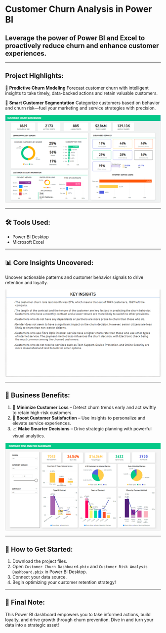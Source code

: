
#  **Customer Churn Analysis in Power BI**

##  Leverage the power of Power BI and Excel to proactively reduce churn and enhance customer experiences.

---

##  **Project Highlights:**

🔮 **Predictive Churn Modeling**
Forecast customer churn with intelligent insights to take timely, data-backed actions and retain valuable customers.

🧬 **Smart Customer Segmentation**
Categorize customers based on behavior and churn risk—fuel your marketing and service strategies with precision.

![Customer Churn Dashboard](https://github.com/ktdjiren/Customer-Churn-Analysis-using-Power-BI/blob/main/Customer%20Churn%20Dashboard.png)

---

## 🛠️ **Tools Used:**

* Power BI Desktop
* Microsoft Excel

---

## 📊 **Core Insights Uncovered:**

Uncover actionable patterns and customer behavior signals to drive retention and loyalty.

![key insights](https://github.com/ktdjiren/Customer-Churn-Analysis-using-Power-BI/blob/main/294774967-af60d484-23ad-4c03-ad5a-fc9af7ea0af4.png)

---

## 💼 **Business Benefits:**

1. 🎯 **Minimize Customer Loss** – Detect churn trends early and act swiftly to retain high-risk customers.
2. 🌟 **Boost Customer Satisfaction** – Use insights to personalize and elevate service experiences.
3. 📈 **Make Smarter Decisions** – Drive strategic planning with powerful visual analytics.

![Customer Risk Analysis](https://github.com/ktdjiren/Customer-Churn-Analysis-using-Power-BI/blob/main/Customer%20Risk%20Analysis.png)

---

## 🧭 **How to Get Started:**

1. Download the project files.
2. Open `Customer Churn Dashboard.pbix` and `Customer Risk Analysis Dashboard.pbix` in Power BI Desktop.
3. Connect your data source.
4. Begin optimizing your customer retention strategy!

---

## 🎯 Final Note:

This Power BI dashboard empowers you to take informed actions, build loyalty, and drive growth through churn prevention. Dive in and turn your data into a strategic asset!


